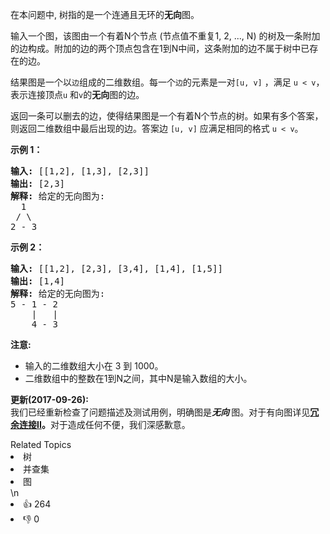 <p>在本问题中, 树指的是一个连通且无环的<strong>无向</strong>图。</p>

<p>输入一个图，该图由一个有着N个节点 (节点值不重复1, 2, ..., N) 的树及一条附加的边构成。附加的边的两个顶点包含在1到N中间，这条附加的边不属于树中已存在的边。</p>

<p>结果图是一个以<code>边</code>组成的二维数组。每一个<code>边</code>的元素是一对<code>[u, v]</code>&nbsp;，满足&nbsp;<code>u &lt; v</code>，表示连接顶点<code>u</code>&nbsp;和<code>v</code>的<strong>无向</strong>图的边。</p>

<p>返回一条可以删去的边，使得结果图是一个有着N个节点的树。如果有多个答案，则返回二维数组中最后出现的边。答案边&nbsp;<code>[u, v]</code> 应满足相同的格式&nbsp;<code>u &lt; v</code>。</p>

<p><strong>示例 1：</strong></p>

<pre><strong>输入:</strong> [[1,2], [1,3], [2,3]]
<strong>输出:</strong> [2,3]
<strong>解释:</strong> 给定的无向图为:
  1
 / \
2 - 3
</pre>

<p><strong>示例 2：</strong></p>

<pre><strong>输入:</strong> [[1,2], [2,3], [3,4], [1,4], [1,5]]
<strong>输出:</strong> [1,4]
<strong>解释:</strong> 给定的无向图为:
5 - 1 - 2
    |   |
    4 - 3
</pre>

<p><strong>注意:</strong></p>

<ul>
	<li>输入的二维数组大小在 3 到 1000。</li>
	<li>二维数组中的整数在1到N之间，其中N是输入数组的大小。</li>
</ul>

<p><strong>更新(2017-09-26):</strong><br>
我们已经重新检查了问题描述及测试用例，明确图是<em><strong>无向&nbsp;</strong></em>图。对于有向图详见<strong><a href="https://leetcodechina.com/problems/redundant-connection-ii/description/">冗余连接II</a>。</strong>对于造成任何不便，我们深感歉意。</p>
<div><div>Related Topics</div><div><li>树</li><li>并查集</li><li>图</li></div></div>\n<div><li>👍 264</li><li>👎 0</li></div>